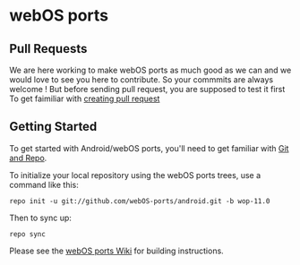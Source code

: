 webOS ports
===========

Pull Requests
---------------
We are here working to make webOS ports as much good as we can and we would love to see you here to contribute.
So your commmits are always welcome !
But before sending pull request, you are supposed to test it first 
To get faimiliar with [creating pull request](https://help.github.com/articles/creating-a-pull-request)

Getting Started
---------------

To get started with Android/webOS ports, you'll need to get
familiar with [Git and Repo](http://source.android.com/source/using-repo.html).

To initialize your local repository using the webOS ports trees, use a command like this:

    repo init -u git://github.com/webOS-ports/android.git -b wop-11.0

Then to sync up:

    repo sync

Please see the [webOS ports Wiki](http://webos-ports.org/wiki/Porting_Guide) for building instructions.
